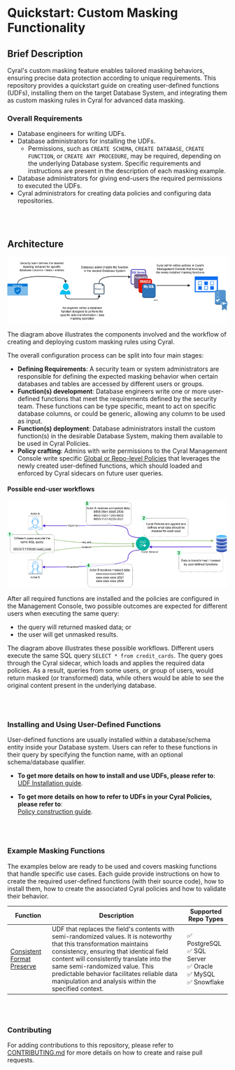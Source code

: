 # Quickstart: Custom Masking Functionality


Brief Description
-----------------
Cyral's custom masking feature enables tailored masking behaviors, ensuring precise data protection according to unique requirements. This repository provides a quickstart guide on creating user-defined functions (UDFs), installing them on the target Database System, and integrating them as custom masking rules in Cyral for advanced data masking.

### Overall Requirements
- Database engineers for writing UDFs. 
- Database administrators for installing the UDFs.
  - Permissions, such as `CREATE SCHEMA`, `CREATE DATABASE`, `CREATE FUNCTION`, or `CREATE ANY PROCEDURE`, may be required, depending on the underlying Database system. Specific requirements and instructions are present in the description of each masking example.
- Database administrators for giving end-users the required permissions to executed the UDFs.
- Cyral administrators for creating data policies and configuring data repositories.

<br><br>
## Architecture

![Custom Masking Architecture](./.github/imgs/mask_install_diagram.png)

The diagram above illustrates the components involved and the workflow of creating and deploying custom masking rules using Cyral.

The overall configuration process can be split into four main stages:
 - **Defining Requirements**: A security team or system administrators are responsible for defining the expected masking behavior when certain databases and tables are accessed by different users or groups.
 - **Function(s) development**: Database engineers write one or more user-defined functions that meet the requirements defined by the security team. These functions can be type specific, meant to act on specific database columns, or could be generic, allowing any column to be used as input.
 - **Function(s) deployment**: Database administrators install the custom function(s) in the desirable Database System, making them available to be used in Cyral Policies.
 - **Policy crafting**: Admins with write permissions to the Cyral Management Console write specific [Global or Repo-level Policies](https://cyral.com/docs/policy/policy-structure) that leverages the newly created user-defined functions, which should loaded and enforced by Cyral sidecars on future user queries.


#### Possible end-user workflows

![EndUser workflows](./.github/imgs/end-user-workflows.png)

After all required functions are installed and the policies are configured in the Management Console, two possible outcomes are expected for different users when executing the same query:
* the query will returned masked data; or
* the user will get unmasked results.

The diagram above illustrates these possible workflows. Different users execute the same SQL query `SELECT * from credit_cards`. The query goes through the Cyral sidecar, which loads and applies the required data policies. As a result, queries from some users, or group of users, would return masked (or transformed) data, while others would be able to see the original content present in the underlying database.

<br><br>
### Installing and Using User-Defined Functions

User-defined functions are usually installed within a database/schema entity inside your Database system. Users can refer to these functions in their query by specifying the function name, with an optional schema/database qualifier. 
* **To get more details on how to install and use UDFs, please refer to**: <br>[UDF Installation guide](./install-instructions).


* **To get more details on how to refer to UDFs in your Cyral Policies, please refer to**: <br> [Policy construction guide](https://cyral.com/docs/policy/policy-structure).

<br><br>
### Example Masking Functions
The examples below are ready to be used and covers masking functions that handle specific use cases. Each guide provide instructions on how to create the required user-defined functions (with their source code), how to install them, how to create the associated Cyral policies and how to validate their behavior.

| Function | Description | Supported Repo Types |
| --------------- | --------------- | --------------- |
| [Consistent Format Preserve](./masking-examples/consistent-format-preserve/) | UDF that replaces the field's contents with semi-randomized values. It is noteworthy that this transformation maintains consistency, ensuring that identical field content will consistently translate into the same semi-randomized value. This predictable behavior facilitates reliable data manipulation and analysis within the specified context.| :white_check_mark: PostgreSQL <br> :white_check_mark: SQL Server <br> :white_check_mark: Oracle <br> :white_check_mark: MySQL <br> :white_check_mark: Snowflake |

<br><br>
### Contributing

For adding contributions to this repository, please refer to [CONTRIBUTING.md](./CONTRIBUTING.md) for more details on how to create and raise pull requests.